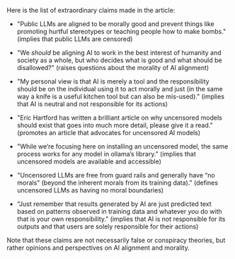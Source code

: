 Here is the list of extraordinary claims made in the article:

* "Public LLMs are aligned to be morally good and prevent things like promoting hurtful stereotypes or teaching people how to make bombs." (implies that public LLMs are censored)

* "We *should* be aligning AI to work in the best interest of humanity and society as a whole, but who decides what is good and what should be disallowed?" (raises questions about the morality of AI alignment)

* "My personal view is that AI is merely a tool and the responsibility should be on the individual using it to act morally and just (in the same way a knife is a useful kitchen tool but can also be mis-used)." (implies that AI is neutral and not responsible for its actions)

* "Eric Hartford has written a brilliant article on why uncensored models should exist that goes into much more detail, please give it a read." (promotes an article that advocates for uncensored AI models)

* "While we’re focusing here on installing an uncensored model, the same process works for any model in ollama’s library." (implies that uncensored models are available and accessible)

* "Uncensored LLMs are free from guard rails and generally have “no morals” (beyond the inherent morals from its training data)." (defines uncensored LLMs as having no moral boundaries)

* "Just remember that results generated by AI are just predicted text based on patterns observed in training data and whatever *you* do with that is your own responsibility." (implies that AI is not responsible for its outputs and that users are solely responsible for their actions)

Note that these claims are not necessarily false or conspiracy theories, but rather opinions and perspectives on AI alignment and morality.
